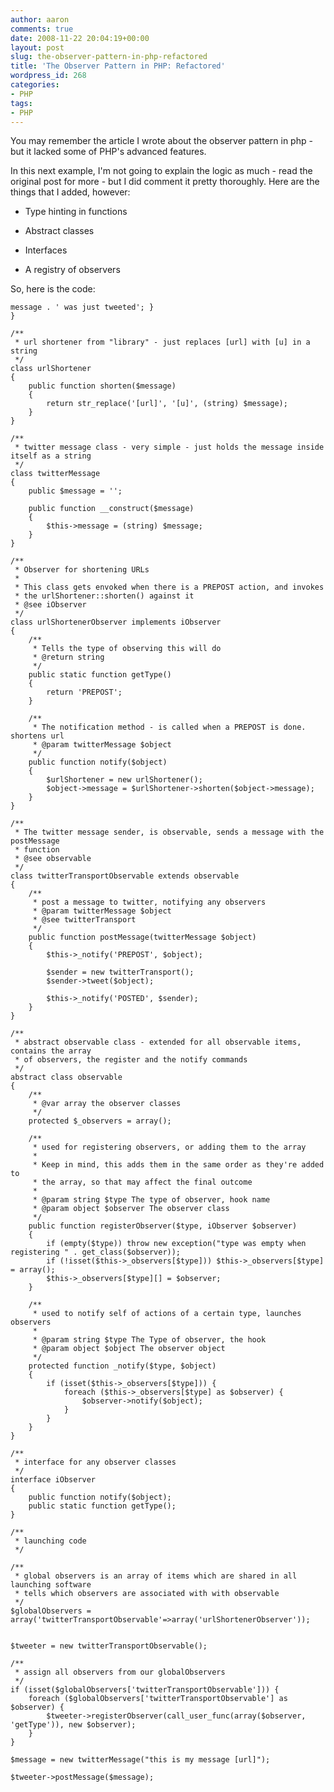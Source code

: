 ```yaml
---
author: aaron
comments: true
date: 2008-11-22 20:04:19+00:00
layout: post
slug: the-observer-pattern-in-php-refactored
title: 'The Observer Pattern in PHP: Refactored'
wordpress_id: 268
categories:
- PHP
tags:
- PHP
---
```


You may remember the article I wrote about the observer pattern in php - but it lacked some of PHP's advanced features.

In this next example, I'm not going to explain the logic as much - read the original post for more - but I did comment it pretty thoroughly.  Here are the things that I added, however:




	
  * Type hinting in functions

	
  * Abstract classes

	
  * Interfaces

	
  * A registry of observers



So, here is the code:




    
    
    message . ' was just tweeted'; }
    }
    
    /**
     * url shortener from "library" - just replaces [url] with [u] in a string
     */
    class urlShortener
    {
        public function shorten($message)
        {
            return str_replace('[url]', '[u]', (string) $message);
        }
    }
    
    /**
     * twitter message class - very simple - just holds the message inside itself as a string
     */
    class twitterMessage
    {
        public $message = '';
    
        public function __construct($message)
        {
            $this->message = (string) $message;
        }
    }
    
    /**
     * Observer for shortening URLs
     *
     * This class gets envoked when there is a PREPOST action, and invokes
     * the urlShortener::shorten() against it
     * @see iObserver
     */
    class urlShortenerObserver implements iObserver
    {
        /**
         * Tells the type of observing this will do
         * @return string
         */
        public static function getType()
        {
            return 'PREPOST';
        }
    
        /**
         * The notification method - is called when a PREPOST is done. shortens url
         * @param twitterMessage $object
         */
        public function notify($object)
        {
            $urlShortener = new urlShortener();
            $object->message = $urlShortener->shorten($object->message);
        }
    }
    
    /**
     * The twitter message sender, is observable, sends a message with the postMessage
     * function
     * @see observable
     */
    class twitterTransportObservable extends observable
    {
        /**
         * post a message to twitter, notifying any observers
         * @param twitterMessage $object
         * @see twitterTransport
         */
        public function postMessage(twitterMessage $object)
        {
            $this->_notify('PREPOST', $object);
    
            $sender = new twitterTransport();
            $sender->tweet($object);
    
            $this->_notify('POSTED', $sender);
        }
    }
    
    /**
     * abstract observable class - extended for all observable items, contains the array
     * of observers, the register and the notify commands
     */
    abstract class observable
    {
        /**
         * @var array the observer classes
         */
        protected $_observers = array();
    
        /**
         * used for registering observers, or adding them to the array
         *
         * Keep in mind, this adds them in the same order as they're added to
         * the array, so that may affect the final outcome
         *
         * @param string $type The type of observer, hook name
         * @param object $observer The observer class
         */
        public function registerObserver($type, iObserver $observer)
        {
            if (empty($type)) throw new exception("type was empty when registering " . get_class($observer));
            if (!isset($this->_observers[$type])) $this->_observers[$type] = array();
            $this->_observers[$type][] = $observer;
        }
    
        /**
         * used to notify self of actions of a certain type, launches observers
         *
         * @param string $type The Type of observer, the hook
         * @param object $object The observer object
         */
        protected function _notify($type, $object)
        {
            if (isset($this->_observers[$type])) {
                foreach ($this->_observers[$type] as $observer) {
                    $observer->notify($object);
                }
            }
        }
    }
    
    /**
     * interface for any observer classes
     */
    interface iObserver
    {
        public function notify($object);
        public static function getType();
    }
    
    /**
     * launching code
     */
    
    /**
     * global observers is an array of items which are shared in all launching software
     * tells which observers are associated with with observable
     */
    $globalObservers = array('twitterTransportObservable'=>array('urlShortenerObserver'));
    
    
    $tweeter = new twitterTransportObservable();
    
    /**
     * assign all observers from our globalObservers
     */
    if (isset($globalObservers['twitterTransportObservable'])) {
        foreach ($globalObservers['twitterTransportObservable'] as $observer) {
            $tweeter->registerObserver(call_user_func(array($observer, 'getType')), new $observer);
        }
    }
    
    $message = new twitterMessage("this is my message [url]");
    
    $tweeter->postMessage($message);
    
